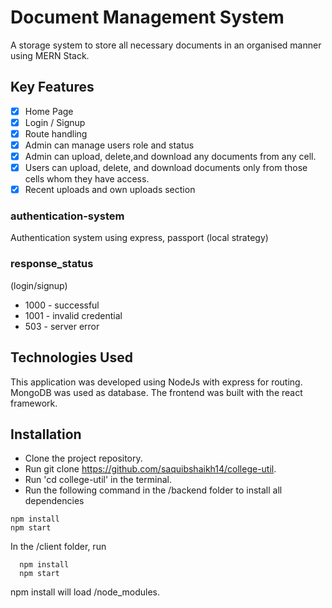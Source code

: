 # Document Management System
A storage system to store all necessary documents in an organised manner using MERN Stack.

## Key Features
- [x] Home Page
- [x] Login / Signup
- [x] Route handling 
- [x] Admin can manage users role and status 
- [x] Admin can upload, delete,and download any documents from any cell.
- [x] Users can upload, delete, and download documents only from those cells whom they have access.
- [x] Recent uploads and own uploads section

### authentication-system
Authentication system using express, passport (local strategy)

### response_status
(login/signup)
- 1000 - successful
- 1001 - invalid credential
- 503 - server error

## Technologies Used
This application was developed using NodeJs with express for routing. MongoDB was used as database.
The frontend was built with the react framework. 

## Installation
* Clone the project repository.
* Run git clone https://github.com/saquibshaikh14/college-util.
* Run 'cd college-util' in the terminal.
* Run the following command in the /backend folder to install all dependencies
```
npm install
npm start
```
In the /client folder, run
```
  npm install
  npm start
```
npm install will load /node_modules.


